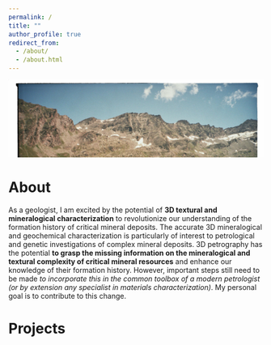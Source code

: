 ```yaml
---
permalink: /
title: ""
author_profile: true
redirect_from: 
  - /about/
  - /about.html
---
```



<img src='/images/banner.jpeg'>

About
======
As a geologist, I am excited by the potential of **3D textural and mineralogical characterization** to revolutionize our understanding of the formation history of critical mineral deposits. The accurate 3D
mineralogical and geochemical characterization is particularly of interest to petrological and genetic investigations of complex mineral deposits. 3D petrography has the potential **to grasp the missing information on the mineralogical and textural complexity of critical mineral resources** and enhance our knowledge of their formation history. However, important steps still need to be made _to incorporate this in the common toolbox of a modern petrologist (or by extension any specialist in materials characterization)_. My personal goal is to contribute to this change.

Projects
======
